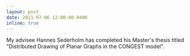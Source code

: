 ```yaml
---
layout: post
date: 2021-07-06 12:00:00-0400
inline: true
---
```


My advisee Hannes Sederholm has completed his Master's thesis titled "Distributed Drawing of Planar
Graphs in the CONGEST model".
